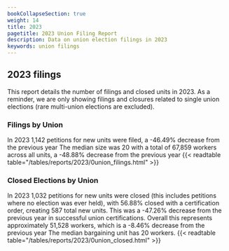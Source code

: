 ```yaml
---
bookCollapseSection: true
weight: 14
title: 2023
pagetitle: 2023 Union Filing Report
description: Data on union election filings in 2023
keywords: union filings
---
```


## 2023 filings

This report details the number of filings and closed units in 2023. As a reminder, we are only showing filings and closures related to single union elections (rare multi-union elections are excluded).

### Filings by Union
In 2023 1,142 petitions for new units were filed, a -46.49% decrease from the previous year The median size was 20 with a total of 67,859 workers across all units, a -48.88% decrease from the previous year
{{< readtable table="/tables/reports/2023/0union_filings.html" >}}

### Closed Elections by Union
In 2023 1,032 petitions for new units were closed (this includes petitions where no election was ever held), with 56.88% closed with a certification order, creating 587 total new units. This was a -47.26% decrease from the previous year in successful union certifications. Overall this represents approximately 51,528 workers, which is a -8.46% decrease from the previous year The median bargaining unit has 20 workers.
{{< readtable table="/tables/reports/2023/0union_closed.html" >}}

